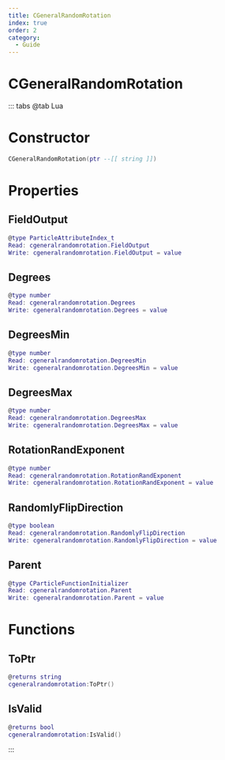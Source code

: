 ```yaml
---
title: CGeneralRandomRotation
index: true
order: 2
category:
  - Guide
---
```


# CGeneralRandomRotation

::: tabs
@tab Lua
# Constructor
```lua
CGeneralRandomRotation(ptr --[[ string ]])
```
# Properties
## FieldOutput 
```lua
@type ParticleAttributeIndex_t
Read: cgeneralrandomrotation.FieldOutput
Write: cgeneralrandomrotation.FieldOutput = value
```
## Degrees 
```lua
@type number
Read: cgeneralrandomrotation.Degrees
Write: cgeneralrandomrotation.Degrees = value
```
## DegreesMin 
```lua
@type number
Read: cgeneralrandomrotation.DegreesMin
Write: cgeneralrandomrotation.DegreesMin = value
```
## DegreesMax 
```lua
@type number
Read: cgeneralrandomrotation.DegreesMax
Write: cgeneralrandomrotation.DegreesMax = value
```
## RotationRandExponent 
```lua
@type number
Read: cgeneralrandomrotation.RotationRandExponent
Write: cgeneralrandomrotation.RotationRandExponent = value
```
## RandomlyFlipDirection 
```lua
@type boolean
Read: cgeneralrandomrotation.RandomlyFlipDirection
Write: cgeneralrandomrotation.RandomlyFlipDirection = value
```
## Parent 
```lua
@type CParticleFunctionInitializer
Read: cgeneralrandomrotation.Parent
Write: cgeneralrandomrotation.Parent = value
```
# Functions
## ToPtr
```lua
@returns string
cgeneralrandomrotation:ToPtr()
```
## IsValid
```lua
@returns bool
cgeneralrandomrotation:IsValid()
```

:::